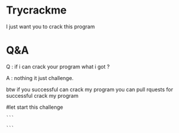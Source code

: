 <div id="top">

<!-- HEADER STYLE: CLASSIC -->
<div align="left">



# Trycrackme
I just want you to crack this program

# Q&A

Q : if i can crack your program what i got ?

A : nothing it just challenge.


btw if you successful can crack my program  you can  pull rquests for successful crack my program

#let start this challenge 

    ```
    
    ```



